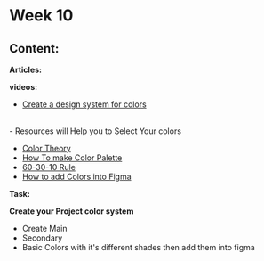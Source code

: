 # Week 10

## Content:

 **Articles:**


 **videos:**
- [Create a design system for colors](https://www.youtube.com/watch?v=_vL7XQcUAqY&list=PL3D6gNbm5p0kXdPRvPhe5YsRklOPWd5ib&index=4)
<br>
- Resources will Help you to Select Your colors
<br>

- [Color Theory](https://www.youtube.com/watch?v=GyVMoejbGFg)
- [How To make Color Palette](https://www.youtube.com/watch?v=yYwEnLYT55c) 
- [60-30-10 Rule](https://www.youtube.com/watch?si=4MA6ViAru-xsilu6&v=xaqo_-8C5v0&feature=youtu.be) 
- [How to add Colors into Figma](https://www.youtube.com/watch?v=78Yiblp1Ib4) 

 **Task:**

 **Create your Project color system** 
 - Create Main
 - Secondary
 - Basic Colors
 with it's different shades then add them into figma

